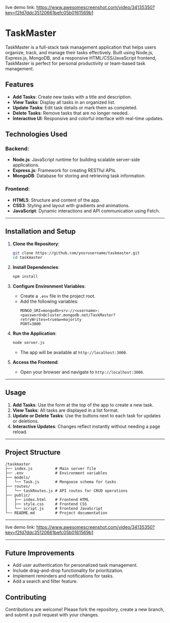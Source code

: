 live demo link: https://www.awesomescreenshot.com/video/34135350?key=f2fd7ddc35120661befc05b0161569b1

# **TaskMaster**

TaskMaster is a full-stack task management application that helps users organize, track, and manage their tasks effectively. Built using Node.js, Express.js, MongoDB, and a responsive HTML/CSS/JavaScript frontend, TaskMaster is perfect for personal productivity or team-based task management.

## **Features**

- **Add Tasks**: Create new tasks with a title and description.
- **View Tasks**: Display all tasks in an organized list.
- **Update Tasks**: Edit task details or mark them as completed.
- **Delete Tasks**: Remove tasks that are no longer needed.
- **Interactive UI**: Responsive and colorful interface with real-time updates.
## **Technologies Used**

### Backend:
- **Node.js**: JavaScript runtime for building scalable server-side applications.
- **Express.js**: Framework for creating RESTful APIs.
- **MongoDB**: Database for storing and retrieving task information.

### Frontend:
- **HTML5**: Structure and content of the app.
- **CSS3**: Styling and layout with gradients and animations.
- **JavaScript**: Dynamic interactions and API communication using Fetch.

---

## **Installation and Setup**

1. **Clone the Repository**:
   ```bash
   git clone https://github.com/yourusername/taskmaster.git
   cd taskmaster
   ```

2. **Install Dependencies**:
   ```bash
   npm install
   ```

3. **Configure Environment Variables**:
   - Create a `.env` file in the project root.
   - Add the following variables:
     ```
     MONGO_URI=mongodb+srv://<username>:<password>@cluster.mongodb.net/TaskMaster?retryWrites=true&w=majority
     PORT=3000
     ```

4. **Run the Application**:
   ```bash
   node server.js
   ```
   - The app will be available at `http://localhost:3000`.

5. **Access the Frontend**:
   - Open your browser and navigate to `http://localhost:3000`.

---

## **Usage**

1. **Add Tasks**: Use the form at the top of the app to create a new task.
2. **View Tasks**: All tasks are displayed in a list format.
3. **Update or Delete Tasks**: Use the buttons next to each task for updates or deletions.
4. **Interactive Updates**: Changes reflect instantly without needing a page reload.

---

## **Project Structure**

```
/taskmaster
├── index.js          # Main server file
├── .env              # Environment variables
├── models/
│   └── Task.js       # Mongoose schema for tasks
├── routes/
│   └── taskRoutes.js # API routes for CRUD operations
├── public/
│   ├── index.html    # Frontend HTML
│   ├── style.css     # Frontend CSS
│   └── script.js     # Frontend JavaScript
└── README.md         # Project documentation
```

---
live demo link: https://www.awesomescreenshot.com/video/34135350?key=f2fd7ddc35120661befc05b0161569b1


---

## **Future Improvements**

- Add user authentication for personalized task management.
- Include drag-and-drop functionality for prioritization.
- Implement reminders and notifications for tasks.
- Add a search and filter feature.



## **Contributing**

Contributions are welcome! Please fork the repository, create a new branch, and submit a pull request with your changes.
